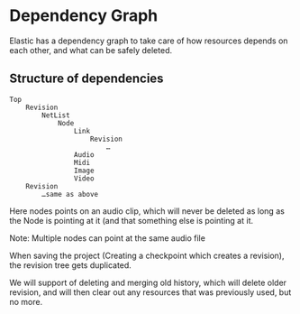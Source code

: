 # Dependency Graph

Elastic has a dependency graph to take care of how resources depends on each other, and what can be safely deleted.

## Structure of dependencies
```
Top
    Revision
        NetList
            Node
                Link
                    Revision
                        …
                Audio
                Midi
                Image
                Video
    Revision
        …same as above
```
Here nodes points on an audio clip, which will never be deleted as long as the Node is pointing at it (and that something else is pointing at it.

Note: Multiple nodes can point at the same audio file

When saving the project (Creating a checkpoint which creates a revision), the revision tree gets duplicated.

We will support of deleting and merging old history, which will delete older revision, and will then clear out any resources that was previously used, but no more.